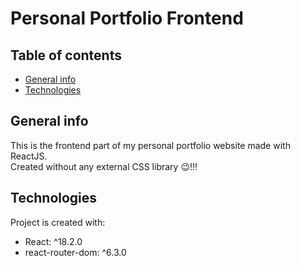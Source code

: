 # Personal Portfolio Frontend

## Table of contents
* [General info](#general-info)
* [Technologies](#technologies)

## General info
This is the frontend part of my personal portfolio website made with ReactJS.\
Created without any external CSS library 😉!!!
	
## Technologies
Project is created with:
* React: ^18.2.0
* react-router-dom: ^6.3.0
